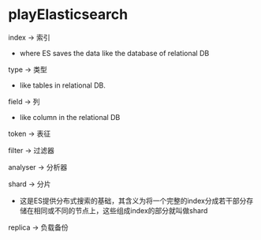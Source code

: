 # playElasticsearch

index -> 索引
- where ES saves the data like the database of relational DB

type -> 类型
- like tables in relational DB. 

field -> 列
- like column in the relational DB

token -> 表征

filter -> 过滤器

analyser -> 分析器

shard -> 分片
- 这是ES提供分布式搜索的基础，其含义为将一个完整的index分成若干部分存储在相同或不同的节点上，这些组成index的部分就叫做shard

replica -> 负载备份

